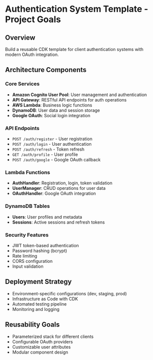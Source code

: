 # Authentication System Template - Project Goals

## Overview
Build a reusable CDK template for client authentication systems with modern OAuth integration.

## Architecture Components

### Core Services
- **Amazon Cognito User Pool**: User management and authentication
- **API Gateway**: RESTful API endpoints for auth operations
- **AWS Lambda**: Business logic functions
- **DynamoDB**: User data and session storage
- **Google OAuth**: Social login integration

### API Endpoints
- `POST /auth/register` - User registration
- `POST /auth/login` - User authentication
- `POST /auth/refresh` - Token refresh
- `GET /auth/profile` - User profile
- `POST /auth/google` - Google OAuth callback

### Lambda Functions
- **AuthHandler**: Registration, login, token validation
- **UserManager**: CRUD operations for user data
- **OAuthHandler**: Google OAuth integration

### DynamoDB Tables
- **Users**: User profiles and metadata
- **Sessions**: Active sessions and refresh tokens

### Security Features
- JWT token-based authentication
- Password hashing (bcrypt)
- Rate limiting
- CORS configuration
- Input validation

## Deployment Strategy
- Environment-specific configurations (dev, staging, prod)
- Infrastructure as Code with CDK
- Automated testing pipeline
- Monitoring and logging

## Reusability Goals
- Parameterized stack for different clients
- Configurable OAuth providers
- Customizable user attributes
- Modular component design
